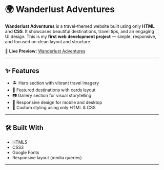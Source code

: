 # 🌍 Wanderlust Adventures

**Wanderlust Adventures** is a travel-themed website built using only **HTML** and **CSS**. It showcases beautiful destinations, travel tips, and an engaging UI design. This is my **first web development project** — simple, responsive, and focused on clean layout and structure.

🔗 **Live Preview:** [Wanderlust Adventures](https://priti115.github.io/Wanderlust-Adventures.github.io/)

---

## ✨ Features

- 🏝️ Hero section with vibrant travel imagery  
- 📌 Featured destinations with cards layout  
- 📷 Gallery section for visual storytelling  
- 📱 Responsive design for mobile and desktop  
- 🎨 Custom styling using only HTML & CSS

---

## 🛠️ Built With

- HTML5
- CSS3
- Google Fonts
- Responsive layout (media queries)

---
